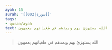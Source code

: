 ```yaml
---
ayah: 15
surah: '[[002|سورة]]'
tags:
- quran/ayah
text: الله يستهزئ بهم ويمدهم في طغيانهم يعمهون
---
```

> الله يستهزئ بهم ويمدهم في طغيانهم يعمهون
